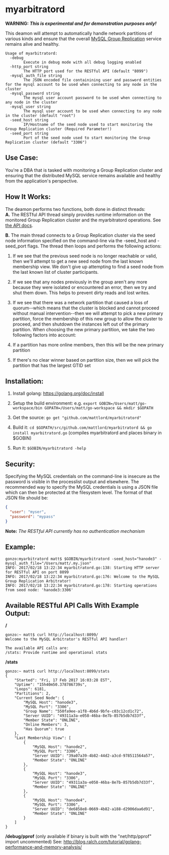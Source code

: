 # myarbitratord

**WARNING:** **_This is *experimental* and for demonstration purposes only!_**

This deamon will attempt to automatically handle network partitions of various kinds and ensure that the overall
[MySQL Group Replication](https://www.mysql.com/products/enterprise/high_availability.html) service remains alive and healthy.  

```
Usage of myarbitratord:
  -debug
    	Execute in debug mode with all debug logging enabled
  -http_port string
    	The HTTP port used for the RESTful API (default "8099")
  -mysql_auth_file string
    	The JSON encoded file containining user and password entities for the mysql account to be used when connecting to any node in the cluster
  -mysql_password string
    	The mysql user account password to be used when connecting to any node in the cluster
  -mysql_user string
    	The mysql user account to be used when connecting to any node in the cluster (default "root")
  -seed_host string
    	IP/Hostname of the seed node used to start monitoring the Group Replication cluster (Required Parameter!)
  -seed_port string
    	Port of the seed node used to start monitoring the Group Replication cluster (default "3306")
```


## Use Case:
You're a DBA that is tasked with monitoring a Group Replication cluster and ensuring that the distributed MySQL service remains available and healthy from the application's perspective. 


## How It Works:
The deamon performs two functions, both done in distinct threads:  
**A.** The RESTful API thread simply provides runtime information on the monitored Group Replication cluster and the myarbitratord operations. See [the API docs](#available-restful-api-calls-with-example-output).

**B.** The main thread connects to a Group Replication cluster via the seed node information specified on the command-line via the -seed_host and -seed_port flags. The thread then loops and performs the following actions:
1. If we see that the previous seed node is no longer reachable or valid, then we'll attempt to get a new seed node from the last known membership view. We don't give up attempting to find a seed node from the last known list of cluster participants.

2. If we see that any nodes previously in the group aren't any more because they were isolated or encountered an error, then we try and shut them down. This helps to prevent dirty reads and lost writes. 

3. If we see that there was a network partition that caused a loss of quorum--which means that the cluster is blocked and cannot proceed without manual intervention--then we will attempt to pick a new primary partition, force the membership of this new group to allow the cluster to proceed, and then shutdown the instances left out of the primary partition.  When choosing the new primary partition, we take the two following factors into account:
  1. If a partition has more online members, then this will be the new primary partition
  2. If there's no clear winner based on partition size, then we will pick the partition that has the largest GTID set 


## Installation:
1. Install golang: https://golang.org/doc/install

2. Setup the build environment: e.g. `export GOBIN=/Users/matt/go-workspace/bin GOPATH=/Users/matt/go-workspace && mkdir $GOPATH`

3. Get the source: `go get "github.com/mattlord/myarbitratord"`

4. Build it: `cd $GOPATH/src/github.com/mattlord/myarbitratord && go install myarbitratord.go` (compiles myarbitratord and places binary in $GOBIN)

5. Run it: `$GOBIN/myarbitratord -help`


## Security:
Specifying the MySQL credentials on the command-line is insecure as the password is visible in the processlist output and elsewhere. The recommended way to specify the MySQL credentials is using a JSON file which can then be protected at the filesystem level. The format of that JSON file should be:
```json
{
  "user": "myser",
  "password": "mypass"
}
```

**Note:** _The RESTful API currently has no authentication mechanism_


## Example:
```
gonzo:myarbitratord matt$ $GOBIN/myarbitratord -seed_host="hanode3" -mysql_auth_file="/Users/matt/.my.json"
INFO: 2017/02/18 13:22:34 myarbitratord.go:138: Starting HTTP server for RESTful API on port 8099
INFO: 2017/02/18 13:22:34 myarbitratord.go:176: Welcome to the MySQL Group Replication Arbitrator!
INFO: 2017/02/18 13:22:34 myarbitratord.go:178: Starting operations from seed node: 'hanode3:3306'
```

## Available RESTful API Calls With Example Output:
**/**
```
gonzo:~ matt$ curl http://localhost:8099/
Welcome to the MySQL Arbitrator's RESTful API handler!

The available API calls are:
/stats: Provide runtime and operational stats
```

**/stats**
```
gonzo:~ matt$ curl http://localhost:8099/stats
{
    "Started": "Fri, 17 Feb 2017 16:03:28 EST",
    "Uptime": "15h40m50.378786739s",
    "Loops": 6181,
    "Partitions": 2,
    "Current Seed Node": {
        "MySQL Host": "hanode3",
        "MySQL Port": "3306",
        "Group Name": "550fa9ee-a1f8-4b6d-9bfe-c03c12cd1c72",
        "Server UUID": "49311a3a-e058-46ba-8e7b-857b5db7d33f",
        "Member State": "ONLINE",
        "Online Members": 3,
        "Has Quorum": true
    },
    "Last Membership View": [
        {
            "MySQL Host": "hanode2",
            "MySQL Port": "3306",
            "Server UUID": "39a07a39-4b82-44d2-a3cd-978511564a57",
            "Member State": "ONLINE"
        },
        {
            "MySQL Host": "hanode3",
            "MySQL Port": "3306",
            "Server UUID": "49311a3a-e058-46ba-8e7b-857b5db7d33f",
            "Member State": "ONLINE"
        },
        {
            "MySQL Host": "hanode4",
            "MySQL Port": "3306",
            "Server UUID": "de6858e8-0669-4b82-a188-d2906daa6d91",
            "Member State": "ONLINE"
        }
    ]
}
```

**/debug/pprof** (only available if binary is built with the "net/http/pprof" import uncommented) See: http://blog.ralch.com/tutorial/golang-performance-and-memory-analysis/

